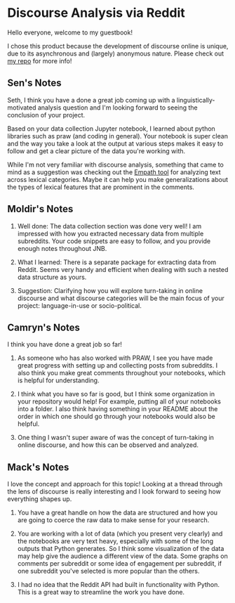 # Discourse Analysis via Reddit

Hello everyone, welcome to my guestbook!

I chose this product because the development of discourse online is unique, due to its asynchronous and (largely) anonymous nature. Please check out [my repo](https://github.com/Data-Science-for-Linguists-2023/Analyzing-Discourse-Structure-via-Reddit) for more info!


## Sen's Notes
Seth, I think you have a done a great job coming up with a linguistically-motivated analysis question and I'm looking forward to seeing the conclusion of your project.

Based on your data collection Jupyter notebook, I learned about python libraries such as praw (and coding in general). Your notebook is super clean and the way you take a look at the output at various steps makes it easy to follow and get a clear picture of the data you're working with.

While I'm not very familiar with discourse analysis, something that came to mind as a suggestion was checking out the [Empath tool](https://github.com/Ejhfast/empath-client) for analyzing text across lexical categories. Maybe it can help you make generalizations about the types of lexical features that are prominent in the comments.

## Moldir's Notes

1. Well done: The data collection section was done very well! I am impressed with how you extracted necessary data from multiple subreddits. Your code snippets are easy to follow, and you provide enough notes throughout JNB.

2. What I learned: There is a separate package for extracting data from Reddit. Seems very handy and efficient when dealing with such a nested data structure as yours.

3. Suggestion: Clarifying how you will explore turn-taking in online discourse and what discourse categories will be the main focus of your project: language-in-use or socio-political.  

## Camryn's Notes

I think you have done a great job so far!

1. As someone who has also worked with PRAW, I see you have made great progress with setting up and collecting posts from subreddits. I also think you make great comments throughout your notebooks, which is helpful for understanding.

2. I think what you have so far is good, but I think some organization in your repository would help! For example, putting all of your notebooks into a folder. I also think having something in your README about the order in which one should go through your notebooks would also be helpful.

3.  One thing I wasn't super aware of was the concept of turn-taking in online discourse, and how this can be observed and analyzed.

## Mack's Notes

I love the concept and approach for this topic! Looking at a thread through the lens of discourse is really interesting and I look forward to seeing how everything shapes up.

1. You have a great handle on how the data are structured and how you are going to coerce the raw data to make sense for your research.

2. You are working with a lot of data (which you present very clearly) and the notebooks are very text heavy, especially with some of the long outputs that Python generates. So I think some visualization of the data may help give the audience a different view of the data. Some graphs on comments per subreddit or some idea of engagement per subreddit, if one subreddit you've selected is more popular than the others.

3. I had no idea that the Reddit API had built in functionality with Python. This is a great way to streamline the work you have done.
